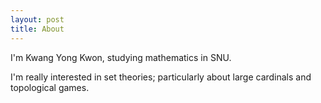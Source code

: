 ```yaml
---
layout: post
title: About
---
```


I'm Kwang Yong Kwon, studying mathematics in SNU.

I'm really interested in set theories; particularly about large cardinals and topological games.
